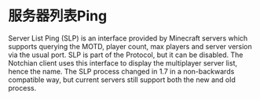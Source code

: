 # 服务器列表Ping

Server List Ping (SLP) is an interface provided by Minecraft servers which supports querying the MOTD, player count, max players and server version via the usual port. SLP is part of the Protocol, but it can be disabled. The Notchian client uses this interface to display the multiplayer server list, hence the name. The SLP process changed in 1.7 in a non-backwards compatible way, but current servers still support both the new and old process.


